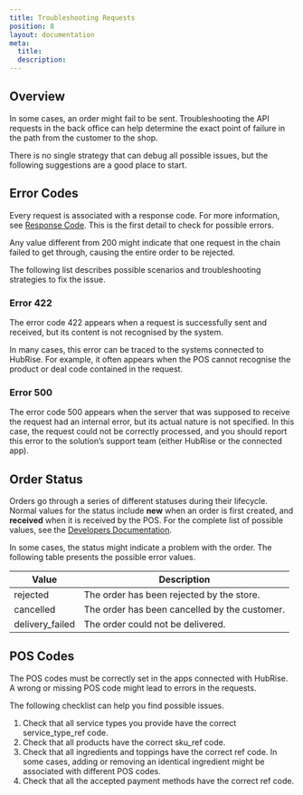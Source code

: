 ```yaml
---
title: Troubleshooting Requests
position: 8
layout: documentation
meta:
  title:
  description:
---
```


## Overview

In some cases, an order might fail to be sent. Troubleshooting the API requests in the back office can help determine the exact point of failure in the path from the customer to the shop. 

There is no single strategy that can debug all possible issues, but the following suggestions are a good place to start. 

## Error Codes

Every request is associated with a response code. For more information, see [Response Code](/docs/hubrise-logs/json-requests-in-hubrise#code). This is the first detail to check for possible errors. 

Any value different from 200 might indicate that one request in the chain failed to get through, causing the entire order to be rejected. 

The following list describes possible scenarios and troubleshooting strategies to fix the issue.

### Error 422

The error code 422 appears when a request is successfully sent and received, but its content is not recognised by the system. 

In many cases, this error can be traced to the systems connected to HubRise. For example, it often appears when the POS cannot recognise the product or deal code contained in the request. 

### Error 500

The error code 500 appears when the server that was supposed to receive the request had an internal error, but its actual nature is not specified. In this case, the request could not be correctly processed, and you should report this error to the solution’s support team (either HubRise or the connected app).

## Order Status

Orders go through a series of different statuses during their lifecycle. Normal values for the status include **new** when an order is first created, and **received** when it is received by the POS. For the complete list of possible values, see the [Developers Documentation](/developers/api/order-management/#order-status).

In some cases, the status might indicate a problem with the order. The following table presents the possible error values. 

| Value           | Description                                    |
|-----------------|------------------------------------------------|
| rejected        | The order has been rejected by the store.      |
| cancelled       | The order has been cancelled by the customer.  |
| delivery_failed | The order could not be delivered.              |


## POS Codes

The POS codes must be correctly set in the apps connected with HubRise. A wrong or missing POS code might lead to errors in the requests. 

The following checklist can help you find possible issues. 

1. Check that all service types you provide have the correct service_type_ref code. 
2. Check that all products have the correct sku_ref code.
3. Check that all ingredients and toppings have the correct ref code. In some cases, adding or removing an identical ingredient might be associated with different POS codes. 
4. Check that all the accepted payment methods have the correct ref code.
